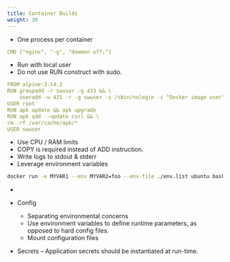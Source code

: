 ```yaml
---
title: Container Builds
weight: 30
---
```


- One process per container
```yaml
CMD ["nginx", "-g", "daemon off;"]
```

- Run with local user
- Do not use RUN construct with sudo.


```yaml
FROM alpine:3.14.2
RUN groupadd -r swuser -g 433 && \
    useradd -u 431 -r -g swuser -s /sbin/nologin -c "Docker image user" swuser
USER root
RUN apk update && apk upgrade
RUN apk add --update curl && \
rm -rf /var/cache/apk/*
USER swuser
```
- Use CPU / RAM limits
- COPY is required instead of ADD instruction.
- Write logs to stdout & stderr
- Leverage environment variables
```bash
docker run -e MYVAR1 --env MYVAR2=foo --env-file ./env.list ubuntu bash
```
- 
- Config 
  - Separating environmental concerns
  - Use environment variables to define runtime parameters, as opposed to hard config files.
  - Mount configuration files

- Secrets – Application secrets should be instantiated at run-time.



